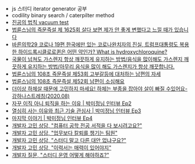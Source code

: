 - js 스터디 iterator generator 공부
- codility binary search / caterpilter method
- [진공의 법칙 vacuum test](https://www.youtube.com/watch?v=CHDD5s-ilhE&list=LLlvIZ9GEn_ygW3Hxmp0lqag&index=20&t=0s)
- [법륜스님의 즉문즉설 제 1625회 살다 보면 제가 안 좋게 변했다고 느낄 때가 있습니다](https://www.youtube.com/watch?v=QnbkQ_0LMGU&list=LLlvIZ9GEn_ygW3Hxmp0lqag&index=19&t=0s)
- [바른의학29 코로나 19편 한국에만 있는 코로나완치자의 진실, 트럼프대통령도 복용한 하이드록시클로로퀸은 어떤 약인가? What is hydroxychloroquine?
](https://www.youtube.com/watch?v=J9ksmx6HCJY&list=LLlvIZ9GEn_ygW3Hxmp0lqag&index=18&t=0s)
- [국물이 넘쳐도 가스렌지 항상 깨끗하게 유지하는 방법/음식을 많이해도 가스렌지 깨끗하게 유지하는 방법/아무리 음식을 많이 해도 가스렌지가 항상 깨끗합니다.
](https://www.youtube.com/watch?v=9AbalshoVug&list=LLlvIZ9GEn_ygW3Hxmp0lqag&index=16&t=0s)
- [법륜스님의 108초 즉문즉설 제53회 고부갈등에 대처하는 남편의 자세
](https://www.youtube.com/watch?v=q3mLbArmRas&list=LLlvIZ9GEn_ygW3Hxmp0lqag&index=14&t=0s)
- [법륜스님의 108초 즉문즉설 제52회 남편이 소심해요
](https://www.youtube.com/watch?v=QvygCD5oq4U&list=LLlvIZ9GEn_ygW3Hxmp0lqag&index=13&t=0s)
- [더이상 하체살 때문에 고민하지 마세요! 하체는 부종을 잡아야 살이 빠질 수있어요-강하나스트레칭(2020.08)
](https://www.youtube.com/watch?v=pApMK2vej0Q&list=LLlvIZ9GEn_ygW3Hxmp0lqag&index=12&t=0s)
- [자꾸 이직 아니 퇴직을 하는 이유 | 박미정님 인터뷰 Ep2
](https://www.youtube.com/watch?v=d5sSbIZ3MMs&list=LLlvIZ9GEn_ygW3Hxmp0lqag&index=10&t=0s)
- [열심히 사는 이유와 최근 기술 관심사 | 박미정님 인터뷰 Ep3
](https://www.youtube.com/watch?v=tPOudSNxi8E&list=LLlvIZ9GEn_ygW3Hxmp0lqag&index=9&t=0s)
- [마지막 이야기 | 박미정님 인터뷰 Ep4
](https://www.youtube.com/watch?v=GDWdCMhjpH4&list=LLlvIZ9GEn_ygW3Hxmp0lqag&index=8&t=0s)
- [개발자 고민 상담, "컴퓨터 공학 전공 서적을 다 보시려고요?"
  ](https://www.youtube.com/watch?v=2JMMqcvuBeQ&list=LLlvIZ9GEn_ygW3Hxmp0lqag&index=7&t=0s)
- [개발자 고민 상담, "업무보다 칼퇴를 챙기는 팀원"
](https://www.youtube.com/watch?v=T8Fq8aNn19g&list=LLlvIZ9GEn_ygW3Hxmp0lqag&index=6&t=0s)
- [개발자 고민 상담, ”스터디 말고 다른 대안 없냐구요?"
](https://www.youtube.com/watch?v=m8KDixN_TVc&list=LLlvIZ9GEn_ygW3Hxmp0lqag&index=5&t=0s)
- [개발자 고민 상담, "이력서는 매력이 있어야지"
](https://www.youtube.com/watch?v=zVDxL99tQiA&list=LLlvIZ9GEn_ygW3Hxmp0lqag&index=4&t=0s)
- [개발자 질문, "스터디 운영 어떻게 해야하죠?"
](https://www.youtube.com/watch?v=RdTpUfm2hSo&list=LLlvIZ9GEn_ygW3Hxmp0lqag&index=3&t=0s)
